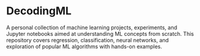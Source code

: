 # DecodingML
A personal collection of machine learning projects, experiments, and Jupyter notebooks aimed at understanding ML concepts from scratch. This repository covers regression, classification, neural networks, and exploration of popular ML algorithms with hands-on examples.

